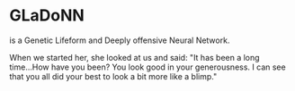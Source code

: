 # GLaDoNN
is a Genetic Lifeform and Deeply offensive Neural Network.

When we started her, she looked at us and said: "It has been a long time...How have you been? You look good in your generousness. I can see that you all did your best to look a bit more like a blimp."
